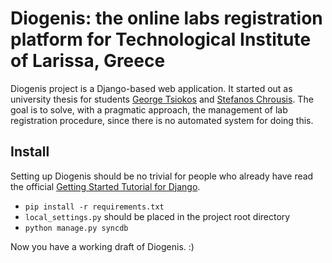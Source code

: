 # Diogenis: the online labs registration platform for Technological Institute of Larissa, Greece

Diogenis project is a Django-based web application.
It started out as university thesis for students [George Tsiokos](http://georgetsiokos.com/) and [Stefanos Chrousis](https://www.linkedin.com/in/stefanos-chrousis-68610655/).
The goal is to solve, with a pragmatic approach, the management of lab registration procedure, since there is no automated system for doing this.

## Install
Setting up Diogenis should be no trivial for people who already have read the official [Getting Started Tutorial for Django](https://docs.djangoproject.com/en/1.3/intro/tutorial01/).

* <code>pip install -r requirements.txt</code>
* <code>local_settings.py</code> should be placed in the project root directory
* <code>python manage.py syncdb</code>

Now you have a working draft of Diogenis. :)
